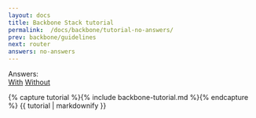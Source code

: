 ```yaml
---
layout: docs
title: Backbone Stack tutorial
permalink:  /docs/backbone/tutorial-no-answers/
prev: backbone/guidelines
next: router
answers: no-answers
---
```


<div class="tutorial-version text-right">
    <label>Answers:</label>
    <div class="btn-group">
      <a href="/docs/backbone/tutorial" class="btn btn-primary">With</a>
      <a href="/docs/backbone/tutorial-no-answers" class="btn btn-primary active">Without</a>
    </div>
</div>

{% capture tutorial %}{% include backbone-tutorial.md %}{% endcapture %}
{{ tutorial | markdownify }}
